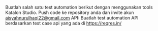 Buatlah salah satu test automation berikut dengan menggunakan tools Katalon Studio. Push code ke repository anda dan invite akun aisyahnurulhaqi22@gmail.com
API:
Buatlah test automation API berdasarkan test case api yang ada di https://reqres.in/
